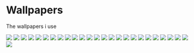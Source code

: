 # Wallpapers

The wallpapers i use

![](rage.png)
![](lost-in-space_1.png)
![](uzboctaz2cma1.png)
![](3uwkgbwynida1.jpg)
![](120_-_KnFPX73.jpg)
![](alena-aenami-escape-hd.jpg)
![](spooky_spill.jpg)
![](398400.jpg)
![](eyes.png)
![](l9ne5e1j9sia1.jpg)
![](wallpaperbetter.com_1920x1080.jpg)
![](38da7503a41751b5ffcf1c52b84c4289.jpg)
![](wallhaven-9mjoy1.png)
![](skull.png)
![](warrior-anime-girl-5k-uo-1920x1080.jpg)
![](1107810.jpg)
![](marioretro.jpg)
![](1183168.jpg)
![](od_arch.png)
![](973129.jpg)
![](voyager-tophx-panda-cover-fa-samurai-individual.jpg)
![](pc-img7crop.jpg)
![](zaonaosxfnq81.jpg)
![](FIpxSwxaQAkpsQH.jpeg)
![](AmCGzkL.png)
![](90776365_p0.jpg)